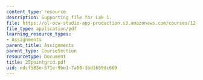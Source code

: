 ```yaml
---
content_type: resource
description: Supporting file for Lab 1.
file: https://ol-ocw-studio-app-production.s3.amazonaws.com/courses/12-524-mechanical-properties-of-rocks-fall-2005/edcf583e571e9be17a001bd1659dc669_25pointgrid.pdf
file_type: application/pdf
learning_resource_types:
- Assignments
parent_title: Assignments
parent_type: CourseSection
resourcetype: Document
title: 25pointgrid.pdf
uid: edcf583e-571e-9be1-7a00-1bd1659dc669
---
```

